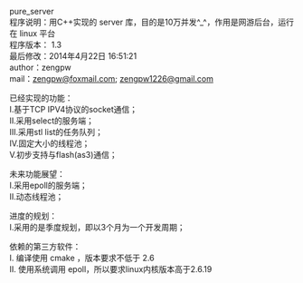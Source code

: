 pure_server<br />
程序说明：用C++实现的 server 库，目的是10万并发^_^，作用是网游后台，运行在 linux 平台<br />
程序版本： 1.3<br />
最后修改：2014年4月22日 16:51:21<br />
author：zengpw<br />
mail：zengpw@foxmail.com;    zengpw1226@gmail.com<br />

已经实现的功能：<br />
Ⅰ.基于TCP IPV4协议的socket通信；<br />
Ⅱ.采用select的服务端；<br />
Ⅲ.采用stl list的任务队列；<br />
Ⅳ.固定大小的线程池；<br />
Ⅴ.初步支持与flash(as3)通信；<br />

未来功能展望：<br />
Ⅰ.采用epoll的服务端；<br />
Ⅱ.动态线程池；<br />

进度的规划：<br />
Ⅰ.采用的是季度规划，即以3个月为一个开发周期；<br />

依赖的第三方软件：<br />
Ⅰ. 编译使用 cmake ，版本要求不低于 2.6<br />
Ⅱ. 使用系统调用 epoll，所以要求linux内核版本高于2.6.19 <br />

